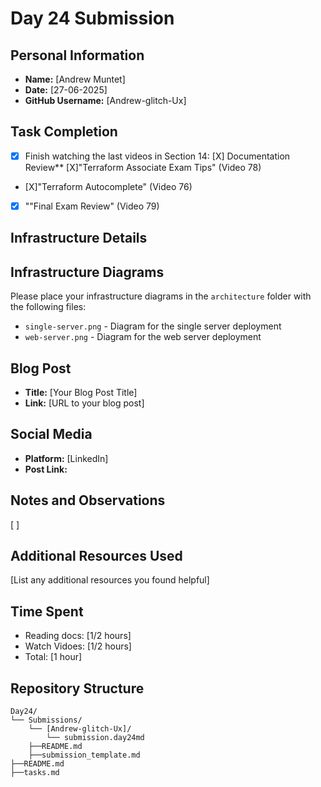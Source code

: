 # Day 24 Submission

## Personal Information
- **Name:** [Andrew Muntet]
- **Date:** [27-06-2025]
- **GitHub Username:** [Andrew-glitch-Ux]

## Task Completion
- [X] Finish watching the last videos in Section 14:
  [X] Documentation Review**
  [X]"Terraform Associate Exam Tips" (Video 78)
- [X]"Terraform Autocomplete" (Video 76)
- [X] ""Final Exam Review" (Video 79)

   

## Infrastructure Details



## Infrastructure Diagrams
Please place your infrastructure diagrams in the `architecture` folder with the following files:
- `single-server.png` - Diagram for the single server deployment
- `web-server.png` - Diagram for the web server deployment

## Blog Post
- **Title:** [Your Blog Post Title]
- **Link:** [URL to your blog post]

## Social Media
- **Platform:** [LinkedIn]
- **Post Link:** 

## Notes and Observations
[
]

## Additional Resources Used
[List any additional resources you found helpful]

## Time Spent
- Reading docs: [1/2 hours]
- Watch Vidoes: [1/2 hours]
- Total: [1 hour]

## Repository Structure
```
Day24/
└── Submissions/
    └── [Andrew-glitch-Ux]/
        └── submission.day24md
    ├──README.md
    ├──submission_template.md
├──README.md
├──tasks.md
``` 



